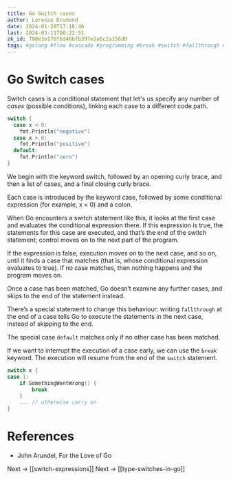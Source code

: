 ```yaml
---
title: Go Switch cases
author: Lorenzo Drumond
date: 2024-01-28T17:16:46
last: 2024-03-11T00:22:51
zk_id: 790e3e176f6d46bfb397e2a6c2a156d0
tags: #golang #flow #cascade #programming #break #switch #fallthrough #condition #path #multiple #if #happy
---
```



# Go Switch cases
Switch cases is a conditional statement that let's us specify any number of _cases_ (possible conditions), linking each case to a different code path.

```go
switch {
  case x < 0:
    fmt.Println("negative")
  case x > 0:
    fmt.Println("positive")
  default:
    fmt.Println("zero")
}
```

We begin with the keyword switch, followed by an opening curly brace, and then a list of cases, and a final closing curly brace.

Each case is introduced by the keyword case, followed by some conditional expression (for example, x < 0) and a colon.

When Go encounters a switch statement like this, it looks at the first case and evaluates the conditional expression there. If this expression is true, the statements for this case are executed, and that’s the end of the switch statement; control moves on to the next part of the program.

If the expression is false, execution moves on to the next case, and so on, until it finds a case that matches (that is, whose conditional expression evaluates to true). If no case matches, then nothing happens and the program moves on.

Once a case has been matched, Go doesn’t examine any further cases, and skips to the end of the statement instead.

There’s a special statement to change this behaviour: writing `fallthrough` at the end of a case tells Go to execute the statements in the next case, instead of skipping to the end.

The special case `default` matches only if no other case has been matched.

If we want to interrupt the execution of a case early, we can use the `break` keyword. The execution will resume from the end of the `switch` statement.

```go
switch x {
case 1:
    if SomethingWentWrong() {
        break
    }
    ... // otherwise carry on
}
```

# References
- John Arundel, For the Love of Go

Next -> [[switch-expressions]]
Next -> [[type-switches-in-go]]
